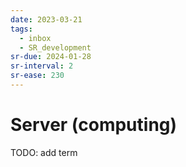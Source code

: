 ```yaml
---
date: 2023-03-21
tags:
  - inbox
  - SR_development
sr-due: 2024-01-28
sr-interval: 2
sr-ease: 230
---
```


# Server (computing)

TODO: add term
